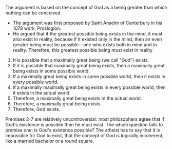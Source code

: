 The argument is based on the concept of God as a being greater than which nothing can be conceived. 
- The argument was first proposed by Saint Anselm of Canterbury in his 1078 work, Proslogion. 
- He argued that if the greatest possible being exists in the mind, it must also exist in reality, because if it existed only in the mind, then an even greater being must be possible—one who exists both in mind and in reality. Therefore, this greatest possible being must exist in reality

1. It is possible that a maximally great being (we call "God") exists.
2. If it is possible that maximally great being exists, then a maximally great being exists in some possible world. 
3. If a maximally great being exists in some possible world, then it exists in every possible world. 
4. if a maximally maximally great being exists in every possible world, then it exists in the actual world.
5. Therefore, a maximally great being exists in the actual world. 
6. Therefore, a maximally great being exists.
7. Therefore, God exists. 

Premises 2-7 are relatively uncontroversial: most philosophers agree that if God's existence is possible then he must exist. The whole question falls to premise one: is God's existence possible? The atheist has to say that it is impossible for God to exist, that the concept of God is logically incoherent, like a married bachelor or a round square.
